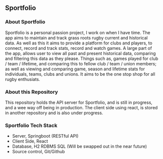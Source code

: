 ## Sportfolio

### About Sportfolio

Sportfolio is a personal passion project, I work on when I have time. The app aims to maintain and track grass roots rugby current and historical data.
As well as this it aims to provide a platform for clubs and players, to connect, record and track stats, record and watch games.
A large part of the app, allows user to view all past and present historical data, comparing and filtering this data as they please.
Things such as, games played for club / team / lifetime, and comparing this to fellow club / team / union members; as well as viewing and comparing game, season and lifetime stats
for individuals, teams, clubs and unions. It aims to be the one stop shop for all rugby enthusiats.

### About this Repository

This repository holds the API server for Sportfolio, and is still in progress, and a wee way off being in production.
The client side using react, is stored in another repository and is also under progress.

### Sportfolio Tech Stack
- Server, Springboot (RESTful API)
- Client Side, React
- Database, H2 RDBMS SQL (Will be swapped out in the near future)
- Source control, Git/Github
